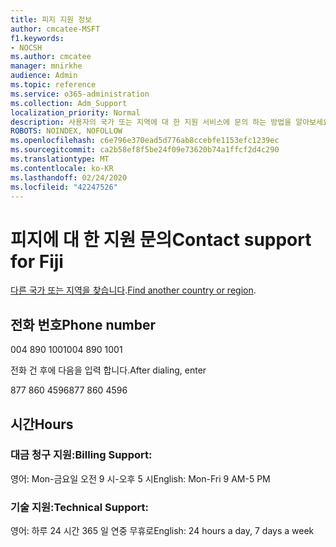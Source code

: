 ```yaml
---
title: 피지 지원 정보
author: cmcatee-MSFT
f1.keywords:
- NOCSH
ms.author: cmcatee
manager: mnirkhe
audience: Admin
ms.topic: reference
ms.service: o365-administration
ms.collection: Adm_Support
localization_priority: Normal
description: 사용자의 국가 또는 지역에 대 한 지원 서비스에 문의 하는 방법을 알아보세요.
ROBOTS: NOINDEX, NOFOLLOW
ms.openlocfilehash: c6e796e370ead5d776ab8ccebfe1153efc1239ec
ms.sourcegitcommit: ca2b58ef8f5be24f09e73620b74a1ffcf2d4c290
ms.translationtype: MT
ms.contentlocale: ko-KR
ms.lasthandoff: 02/24/2020
ms.locfileid: "42247526"
---
```

# <a name="contact-support-for-fiji"></a><span data-ttu-id="30d67-103">피지에 대 한 지원 문의</span><span class="sxs-lookup"><span data-stu-id="30d67-103">Contact support for Fiji</span></span>

<span data-ttu-id="30d67-104">[다른 국가 또는 지역을 찾습니다](../contact-support-for-business-products.md).</span><span class="sxs-lookup"><span data-stu-id="30d67-104">[Find another country or region](../contact-support-for-business-products.md).</span></span>

## <a name="phone-number"></a><span data-ttu-id="30d67-105">전화 번호</span><span class="sxs-lookup"><span data-stu-id="30d67-105">Phone number</span></span>
<span data-ttu-id="30d67-106">004 890 1001</span><span class="sxs-lookup"><span data-stu-id="30d67-106">004 890 1001</span></span>

<span data-ttu-id="30d67-107">전화 건 후에 다음을 입력 합니다.</span><span class="sxs-lookup"><span data-stu-id="30d67-107">After dialing, enter</span></span>

<span data-ttu-id="30d67-108">877 860 4596</span><span class="sxs-lookup"><span data-stu-id="30d67-108">877 860 4596</span></span>

## <a name="hours"></a><span data-ttu-id="30d67-109">시간</span><span class="sxs-lookup"><span data-stu-id="30d67-109">Hours</span></span>
### <a name="billing-support"></a><span data-ttu-id="30d67-110">대금 청구 지원:</span><span class="sxs-lookup"><span data-stu-id="30d67-110">Billing Support:</span></span>

<span data-ttu-id="30d67-111">영어: Mon-금요일 오전 9 시-오후 5 시</span><span class="sxs-lookup"><span data-stu-id="30d67-111">English: Mon-Fri 9 AM-5 PM</span></span>

### <a name="technical-support"></a><span data-ttu-id="30d67-112">기술 지원:</span><span class="sxs-lookup"><span data-stu-id="30d67-112">Technical Support:</span></span>

<span data-ttu-id="30d67-113">영어: 하루 24 시간 365 일 연중 무휴로</span><span class="sxs-lookup"><span data-stu-id="30d67-113">English: 24 hours a day, 7 days a week</span></span>
